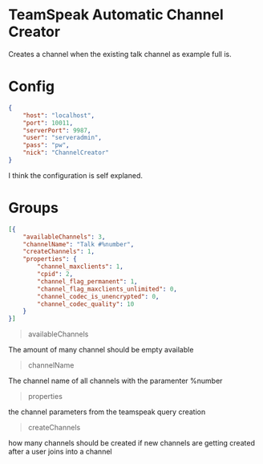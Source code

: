 # TeamSpeak Automatic Channel Creator
Creates a channel when the existing talk channel as example full is.

# Config

```json
{
    "host": "localhost",
    "port": 10011,
    "serverPort": 9987,
    "user": "serveradmin",
    "pass": "pw",
    "nick": "ChannelCreator"
}
```

I think the configuration is self explaned.

# Groups

```json
[{
    "availableChannels": 3,
    "channelName": "Talk #%number",
    "createChannels": 1,
    "properties": {
        "channel_maxclients": 1,
        "cpid": 2,
        "channel_flag_permanent": 1,
        "channel_flag_maxclients_unlimited": 0,
        "channel_codec_is_unencrypted": 0,
        "channel_codec_quality": 10
    }
}]
```
> availableChannels

The amount of many channel should be empty available

> channelName

The channel name of all channels with the paramenter %number

> properties

the channel parameters from the teamspeak query creation

> createChannels

how many channels should be created if new channels are getting created after a user joins into a channel
